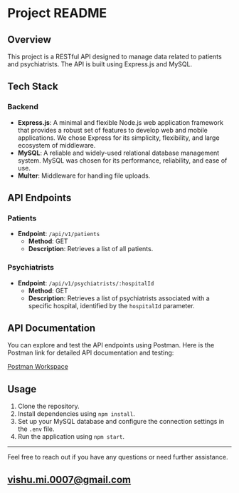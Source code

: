 # Project README

## Overview

This project is a RESTful API designed to manage data related to patients and psychiatrists. The API is built using Express.js and MySQL.

## Tech Stack

### Backend

- **Express.js**: A minimal and flexible Node.js web application framework that provides a robust set of features to develop web and mobile applications. We chose Express for its simplicity, flexibility, and large ecosystem of middleware.
- **MySQL**: A reliable and widely-used relational database management system. MySQL was chosen for its performance, reliability, and ease of use.
- **Multer**: Middleware for handling file uploads.

## API Endpoints

### Patients

- **Endpoint**: `/api/v1/patients`
  - **Method**: GET
  - **Description**: Retrieves a list of all patients.

### Psychiatrists

- **Endpoint**: `/api/v1/psychiatrists/:hospitalId`
  - **Method**: GET
  - **Description**: Retrieves a list of psychiatrists associated with a specific hospital, identified by the `hospitalId` parameter.

## API Documentation

You can explore and test the API endpoints using Postman. Here is the Postman link for detailed API documentation and testing:

[Postman Workspace](https://www.postman.com/joint-operations-physicist-95714252/workspace/lattice/request/19732799-ca9d86d1-b049-45c3-9e66-512a4c801019?tab=overview)

## Usage

1. Clone the repository.
2. Install dependencies using `npm install`.
3. Set up your MySQL database and configure the connection settings in the `.env` file.
4. Run the application using `npm start`.

---

Feel free to reach out if you have any questions or need further assistance.

## vishu.mi.0007@gmail.com
